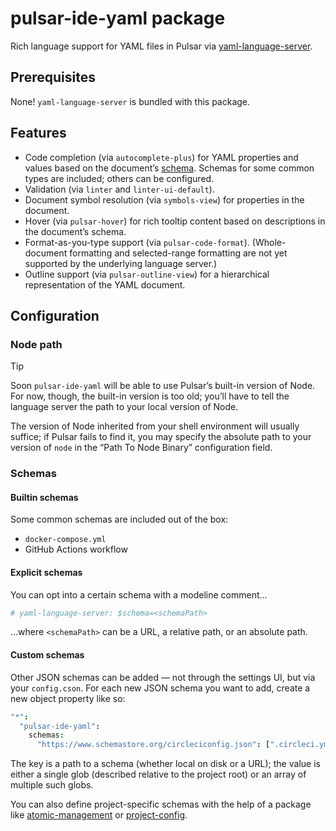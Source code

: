 # pulsar-ide-yaml package

Rich language support for YAML files in Pulsar via [yaml-language-server](https://github.com/redhat-developer/yaml-language-server).

## Prerequisites

None! `yaml-language-server` is bundled with this package.

## Features

* Code completion (via `autocomplete-plus`) for YAML properties and values based on the document’s [schema](https://json-schema.org/). Schemas for some common types are included; others can be configured.
* Validation (via `linter` and `linter-ui-default`).
* Document symbol resolution (via `symbols-view`) for properties in the document.
* Hover (via `pulsar-hover`) for rich tooltip content based on descriptions in the document’s schema.
* Format-as-you-type support (via `pulsar-code-format`). (Whole-document formatting and selected-range formatting are not yet supported by the underlying language server.)
* Outline support (via `pulsar-outline-view`) for a hierarchical representation of the YAML document.

## Configuration

### Node path

> [!TIP]
> Soon `pulsar-ide-yaml` will be able to use Pulsar’s built-in version of Node. For now, though, the built-in version is too old; you’ll have to tell the language server the path to your local version of Node.

The version of Node inherited from your shell environment will usually suffice; if Pulsar fails to find it, you may specify the absolute path to your version of `node` in the “Path To Node Binary” configuration field.

### Schemas

#### Builtin schemas

Some common schemas are included out of the box:

* `docker-compose.yml`
* GitHub Actions workflow

#### Explicit schemas

You can opt into a certain schema with a modeline comment…

```yaml
# yaml-language-server: $schema=<schemaPath>
```

…where `<schemaPath>` can be a URL, a relative path, or an absolute path.

#### Custom schemas

Other JSON schemas can be added — not through the settings UI, but via your `config.cson`. For each new JSON schema you want to add, create a new object property like so:

```coffeescript
"*":
  "pulsar-ide-yaml":
    schemas:
      "https://www.schemastore.org/circleciconfig.json": [".circleci.yml", "**/.circleci.yml"]
```

The key is a path to a schema (whether local on disk or a URL); the value is either a single glob (described relative to the project root) or an array of multiple such globs.

You can also define project-specific schemas with the help of a package like [atomic-management][] or [project-config][].

[atomic-management]: https://web.pulsar-edit.dev/packages/atomic-management
[project-config]: https://web.pulsar-edit.dev/packages/project-config
